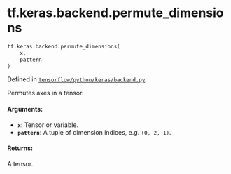 <div itemscope itemtype="http://developers.google.com/ReferenceObject">
<meta itemprop="name" content="tf.keras.backend.permute_dimensions" />
<meta itemprop="path" content="Stable" />
</div>

# tf.keras.backend.permute_dimensions

``` python
tf.keras.backend.permute_dimensions(
    x,
    pattern
)
```



Defined in [`tensorflow/python/keras/backend.py`](/code/stable/tensorflow/python/keras/backend.py).

Permutes axes in a tensor.

#### Arguments:

* <b>`x`</b>: Tensor or variable.
* <b>`pattern`</b>: A tuple of
        dimension indices, e.g. `(0, 2, 1)`.


#### Returns:

A tensor.